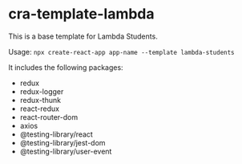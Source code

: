 # cra-template-lambda

This is a base template for Lambda Students.

Usage: ```npx create-react-app app-name --template lambda-students```

It includes the following packages:
- redux
- redux-logger
- redux-thunk
- react-redux
- react-router-dom
- axios
- @testing-library/react
- @testing-library/jest-dom
- @testing-library/user-event